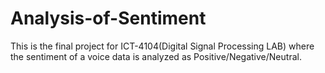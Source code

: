 # Analysis-of-Sentiment
This is the final project for ICT-4104(Digital Signal Processing LAB) where the sentiment of a voice data is analyzed as Positive/Negative/Neutral.
